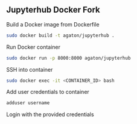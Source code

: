 ## Jupyterhub Docker Fork

Build a Docker image from Dockerfile
``` bash
sudo docker build -t agaton/jupyterhub .
```

Run Docker container
``` bash
sudo docker run -p 8000:8000 agaton/jupyterhub
```

SSH into container
``` bash
sudo docker exec -it <CONTAINER_ID> bash
```

Add user credentials to container
``` bash
adduser username
```

Login with the provided credentials